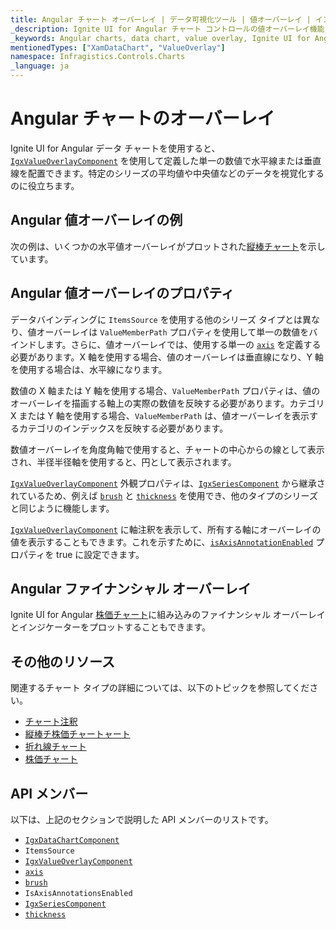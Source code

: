 ```yaml
---
title: Angular チャート オーバーレイ | データ可視化ツール | 値オーバーレイ | インフラジスティックス
_description: Ignite UI for Angular チャート コントロールの値オーバーレイ機能を使用して、単一の数値に水平線または垂直線を配置します。Ignite UI for Angular グラフ タイプについて説明します。
_keywords: Angular charts, data chart, value overlay, Ignite UI for Angular, Infragistics, Angular チャート, データ チャート, 値オーバーレイ, インフラジスティックス
mentionedTypes: ["XamDataChart", "ValueOverlay"]
namespace: Infragistics.Controls.Charts
_language: ja
---
```


# Angular チャートのオーバーレイ

Ignite UI for Angular データ チャートを使用すると、[`IgxValueOverlayComponent`]({environment:dvApiBaseUrl}/products/ignite-ui-angular/api/docs/typescript/latest/classes/igxvalueoverlaycomponent.html) を使用して定義した単一の数値で水平線または垂直線を配置できます。特定のシリーズの平均値や中央値などのデータを視覚化するのに役立ちます。

## Angular 値オーバーレイの例

次の例は、いくつかの水平値オーバーレイがプロットされた[縦棒チャート](../types/column-chart.md)を示しています。

<code-view style="height: 600px"
           data-demos-base-url="{environment:dvDemosBaseUrl}"
           iframe-src="{environment:dvDemosBaseUrl}/charts/data-chart-series-value-overlay"
           alt="Angular 値オーバーレイの例"
           github-src="charts/data-chart/series-value-overlay">
</code-view>

<div class="divider--half"></div>

## Angular 値オーバーレイのプロパティ

データバインディングに `ItemsSource` を使用する他のシリーズ タイプとは異なり、値オーバーレイは `ValueMemberPath` プロパティを使用して単一の数値をバインドします。さらに、値オーバーレイでは、使用する単一の [`axis`]({environment:dvApiBaseUrl}/products/ignite-ui-angular/api/docs/typescript/latest/classes/igxvalueoverlaycomponent.html#axis) を定義する必要があります。X 軸を使用する場合、値のオーバーレイは垂直線になり、Y 軸を使用する場合は、水平線になります。

数値の X 軸または Y 軸を使用する場合、`ValueMemberPath` プロパティは、値のオーバーレイを描画する軸上の実際の数値を反映する必要があります。カテゴリ X または Y 軸を使用する場合、`ValueMemberPath` は、値オーバーレイを表示するカテゴリのインデックスを反映する必要があります。

数値オーバーレイを角度角軸で使用すると、チャートの中心からの線として表示され、半径半径軸を使用すると、円として表示されます。

[`IgxValueOverlayComponent`]({environment:dvApiBaseUrl}/products/ignite-ui-angular/api/docs/typescript/latest/classes/igxvalueoverlaycomponent.html) 外観プロパティは、[`IgxSeriesComponent`]({environment:dvApiBaseUrl}/products/ignite-ui-angular/api/docs/typescript/latest/classes/igxseriescomponent.html) から継承されているため、例えば [`brush`]({environment:dvApiBaseUrl}/products/ignite-ui-angular/api/docs/typescript/latest/classes/igxseriescomponent.html#brush) と [`thickness`]({environment:dvApiBaseUrl}/products/ignite-ui-angular/api/docs/typescript/latest/classes/igxseriescomponent.html#thickness) を使用でき、他のタイプのシリーズと同じように機能します。

[`IgxValueOverlayComponent`]({environment:dvApiBaseUrl}/products/ignite-ui-angular/api/docs/typescript/latest/classes/igxvalueoverlaycomponent.html) に軸注釈を表示して、所有する軸にオーバーレイの値を表示することもできます。これを示すために、[`isAxisAnnotationEnabled`]({environment:dvApiBaseUrl}/products/ignite-ui-angular/api/docs/typescript/latest/classes/igxvalueoverlaycomponent.html#isaxisannotationenabled) プロパティを true に設定できます。

## Angular ファイナンシャル オーバーレイ

Ignite UI for Angular [株価チャート](../types/stock-chart.md)に組み込みのファイナンシャル オーバーレイとインジケーターをプロットすることもできます。

## その他のリソース

関連するチャート タイプの詳細については、以下のトピックを参照してください。

-   [チャート注釈](chart-annotations.md)
-   [縦棒チ株価チャートャート](../types/area-chart.md)
-   [折れ線チャート](../types/line-chart.md)
-   [株価チャート](../types/stock-chart.md)

## API メンバー

以下は、上記のセクションで説明した API メンバーのリストです。

-   [`IgxDataChartComponent`]({environment:dvApiBaseUrl}/products/ignite-ui-angular/api/docs/typescript/latest/classes/igxdatachartcomponent.html)
-   `ItemsSource`
-   [`IgxValueOverlayComponent`]({environment:dvApiBaseUrl}/products/ignite-ui-angular/api/docs/typescript/latest/classes/igxvalueoverlaycomponent.html)
-   [`axis`]({environment:dvApiBaseUrl}/products/ignite-ui-angular/api/docs/typescript/latest/classes/igxvalueoverlaycomponent.html#axis)
-   [`brush`]({environment:dvApiBaseUrl}/products/ignite-ui-angular/api/docs/typescript/latest/classes/igxseriescomponent.html#brush)
-   `IsAxisAnnotationsEnabled`
-   [`IgxSeriesComponent`]({environment:dvApiBaseUrl}/products/ignite-ui-angular/api/docs/typescript/latest/classes/igxseriescomponent.html)
-   [`thickness`]({environment:dvApiBaseUrl}/products/ignite-ui-angular/api/docs/typescript/latest/classes/igxseriescomponent.html#thickness)
